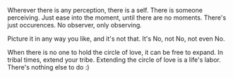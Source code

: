 Wherever there is any perception, there is a self. There is someone perceiving. 
Just ease into the moment, until there are no moments. There's just occurences. No observer, only observing.

Picture it in any way you like, and it's not that. It's No, not No, not even No.

When there is no one to hold the circle of love, it can be free to expand. In tribal times, extend your tribe. Extending the circle of love is a life's labor. There's nothing else to do :)